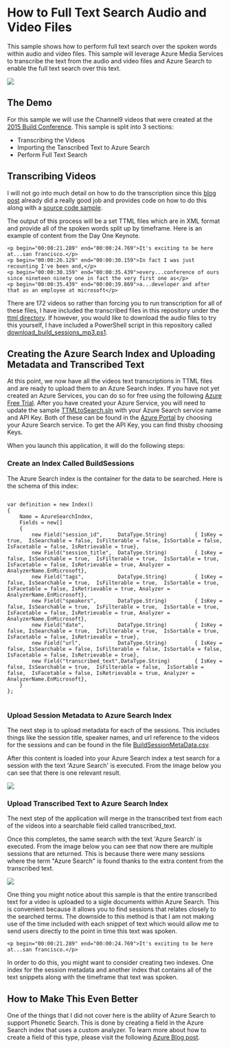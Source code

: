 # How to Full Text Search Audio and Video Files

This sample shows how to perform full text search over the spoken words within audio and video files.  This sample will leverage Azure Media Services to transcribe the text from the audio and video files and Azure Search to enable the full text search over this text.  

<img src="https://raw.githubusercontent.com/liamca/azure-search-audio-video-search/master/fulltext_search_audio_video.png">

## The Demo

For this sample we will use the Channel9 videos that were created at the [2015 Build Conference](https://channel9.msdn.com/events/build/2015).  This sample is split into 3 sections:
- Transcribing the Videos
- Importing the Tanscribed Text to Azure Search
- Perform Full Text Search

## Transcribing Videos

I will not go into much detail on how to do the transcription since this [blog post](https://azure.microsoft.com/en-us/blog/introducing-azure-media-indexer/) already did a really good job and provides code on how to do this along with a [source code sample](http://aka.ms/indexersample).


The output of this process will be a set TTML files which are in XML format and provide all of the spoken words split up by timeframe.  Here is an example of content from the Day One Keynote.

``<p begin="00:00:21.289" end="00:00:24.769">It's exciting to be here at...san francisco.</p>``<br>
``<p begin="00:00:26.129" end="00:00:30.159">In fact I was just recounting I've been and,</p>``<br>
``<p begin="00:00:30.159" end="00:00:35.439">every...conference of ours since nineteen ninety one in fact the very first one as</p>``<br>
``<p begin="00:00:35.439" end="00:00:39.869">a...developer and after that as an employee at microsoft</p>``<br>

There are 172 videos so rather than forcing you to run transcription for all of these files, I have included the transcribed files in this repository under the <a href="https://github.com/liamca/azure-search-audio-video-search/tree/master/src/TTMLtoSearch/ttml">ttml directory</a>.  If however, you would like to download the audio files to try this yourself, I have included a PowerShell script in this repository called <a href="https://github.com/liamca/azure-search-audio-video-search/blob/master/download_build_sessions_mp3.ps1">download_build_sessions_mp3.ps1</a>.

## Creating the Azure Search Index and Uploading Metadata and Transcribed Text

At this point, we now have all the videos text transcriptions in TTML files and are ready to upload them to an Azure Search index.  If you have not yet created an Azure Services, you can do so for free using the following <a href="https://azure.microsoft.com/en-us/pricing/free-trial/">Azure Free Trial</a>.  After you have created your Azure Service, you will need to update the sample <a href="https://github.com/liamca/azure-search-audio-video-search/tree/master/src">TTMLtoSearch.sln</a> with your Azure Search service name and API Key.  Both of these can be found in the <a href="https://portal.azure.com">Azure Portal</a> by choosing your Azure Search service.  To get the API Key, you can find thisby choosing Keys.

When you launch this application, it will do the following steps:

### Create an Index Called BuildSessions

The Azure Search index is the container for the data to be searched.  Here is the schema of this index:

<pre>
<code>
var definition = new Index()
{
    Name = AzureSearchIndex,
    Fields = new[] 
    { 
        new Field("session_id",     DataType.String)         { IsKey = true,  IsSearchable = false, IsFilterable = false, IsSortable = false, IsFacetable = false, IsRetrievable = true},
        new Field("session_title",  DataType.String)         { IsKey = false, IsSearchable = true,  IsFilterable = true,  IsSortable = true,  IsFacetable = false, IsRetrievable = true, Analyzer = AnalyzerName.EnMicrosoft},
        new Field("tags",           DataType.String)         { IsKey = false, IsSearchable = true,  IsFilterable = true,  IsSortable = true,  IsFacetable = false, IsRetrievable = true, Analyzer = AnalyzerName.EnMicrosoft},
        new Field("speakers",       DataType.String)         { IsKey = false, IsSearchable = true,  IsFilterable = true,  IsSortable = true,  IsFacetable = false, IsRetrievable = true, Analyzer = AnalyzerName.EnMicrosoft},
        new Field("date",           DataType.String)         { IsKey = false, IsSearchable = true,  IsFilterable = true,  IsSortable = true,  IsFacetable = false, IsRetrievable = true},
        new Field("url",            DataType.String)         { IsKey = false, IsSearchable = false, IsFilterable = false, IsSortable = false, IsFacetable = false, IsRetrievable = true},
        new Field("transcribed_text",DataType.String)        { IsKey = false, IsSearchable = true,  IsFilterable = false,  IsSortable = false,  IsFacetable = false, IsRetrievable = true, Analyzer = AnalyzerName.EnMicrosoft},
    }
};
</code>
</pre>

### Upload Session Metadata to Azure Search Index

The next step is to upload metadata for each of the sessions.  This includes things like the session title, speaker names, and url reference to the videos for the sessions and can be found in the file <a href="https://github.com/liamca/azure-search-audio-video-search/blob/master/src/TTMLtoSearch/BuildSessionMetatdata.csv">BuildSessionMetaData.csv</a>.  

After this content is loaded into your Azure Search index a test search for a session with the text 'Azure Search' is executed.  From the image below you can see that there is one relevant result.

<img src="https://raw.githubusercontent.com/liamca/azure-search-audio-video-search/master/search_metadata_only.png">

### Upload Transcribed Text to Azure Search Index

The next step of the application will merge in the transcribed text from each of the videos into a searchable field called transcribed_text.  

Once this completes, the same search with the text 'Azure Search' is executed.  From the image below you can see that now there are multiple sessions that are returned.  This is because there were many sessions where the term "Azure Search" is found thanks to the extra content from the transcribed text.

<img src="https://raw.githubusercontent.com/liamca/azure-search-audio-video-search/master/search_metadata_and_transcribed_text.png">

One thing you might notice about this sample is that the entire transcribed text for a video is uploaded to a sigle documents within Azure Search.  This is convenient because it allows you to find sessions that relates closely to the searched terms.  The downside to this method is that I am not making use of the time included with each snippet of text which would allow me to send users directly to the point in time this text was spoken.

``<p begin="00:00:21.289" end="00:00:24.769">It's exciting to be here at...san francisco.</p>``<br>

In order to do this, you might want to consider creating two indexes.  One index for the session metadata and another index that contains all of the text snippets along with the timeframe that text was spoken.

## How to Make This Even Better

One of the things that I did not cover here is the ability of Azure Search to support Phonetic Search.  This is done by creating a field in the Azure Search index that uses a custom analyzer.  To learn more about how to create a field of this type, please visit the following <a href="https://azure.microsoft.com/en-us/blog/custom-analyzers-in-azure-search/">Azure Blog post</a>.
